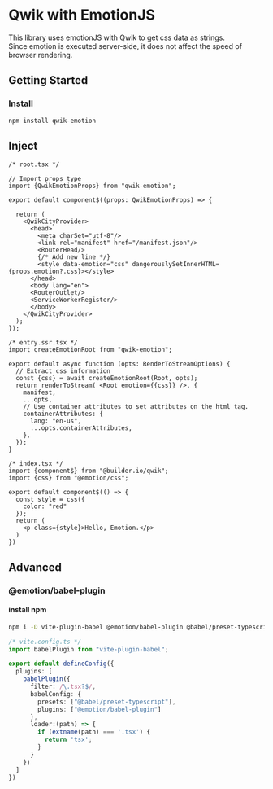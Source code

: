 # Qwik with EmotionJS

This library uses emotionJS with Qwik to get css data as strings.  
Since emotion is executed server-side, it does not affect the speed of browser rendering.

## Getting Started

### Install
```bash
npm install qwik-emotion
```

## Inject

```tsx
/* root.tsx */

// Import props type
import {QwikEmotionProps} from "qwik-emotion";

export default component$((props: QwikEmotionProps) => {

  return (
    <QwikCityProvider>
      <head>
        <meta charSet="utf-8"/>
        <link rel="manifest" href="/manifest.json"/>
        <RouterHead/>
        {/* Add new line */}
        <style data-emotion="css" dangerouslySetInnerHTML={props.emotion?.css}></style>
      </head>
      <body lang="en">
      <RouterOutlet/>
      <ServiceWorkerRegister/>
      </body>
    </QwikCityProvider>
  );
});
```

```tsx
/* entry.ssr.tsx */
import createEmotionRoot from "qwik-emotion";

export default async function (opts: RenderToStreamOptions) {
  // Extract css information
  const {css} = await createEmotionRoot(Root, opts);
  return renderToStream( <Root emotion={{css}} />, {
    manifest,
    ...opts,
    // Use container attributes to set attributes on the html tag.
    containerAttributes: {
      lang: "en-us",
      ...opts.containerAttributes,
    },
  });
}
```

```tsx
/* index.tsx */
import {component$} from "@builder.io/qwik";
import {css} from "@emotion/css";

export default component$(() => {
  const style = css({
    color: "red"
  });
  return (
    <p class={style}>Hello, Emotion.</p>
  )
})
```

## Advanced
### @emotion/babel-plugin

#### install npm
```bash
npm i -D vite-plugin-babel @emotion/babel-plugin @babel/preset-typescript
```

```typescript
/* vite.config.ts */
import babelPlugin from "vite-plugin-babel";

export default defineConfig({
  plugins: [
    babelPlugin({
      filter: /\.tsx?$/,
      babelConfig: {
        presets: ["@babel/preset-typescript"],
        plugins: ["@emotion/babel-plugin"]
      },
      loader:(path) => {
        if (extname(path) === '.tsx') {
          return 'tsx';
        }
      }
    })
  ]
})
```
